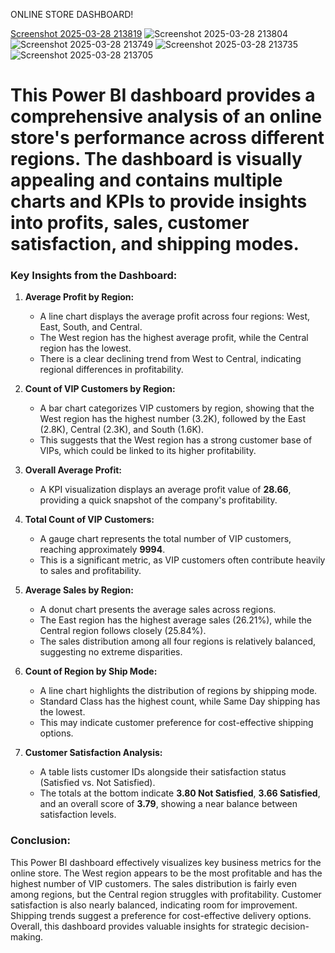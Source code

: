 ONLINE STORE DASHBOARD!

[Screenshot 2025-03-28 213819](https://github.com/user-attachments/assets/d94d586c-b5d1-4719-8c4c-f340c8c8aeba)
![Screenshot 2025-03-28 213804](https://github.com/user-attachments/assets/0f953fc0-76f3-4260-9bc1-0d2d71839f7d)
![Screenshot 2025-03-28 213749](https://github.com/user-attachments/assets/a403c1cf-8248-4626-a9f4-d4d37ac17479)
![Screenshot 2025-03-28 213735](https://github.com/user-attachments/assets/640c3141-455d-434a-9f75-31b2900ba996)
![Screenshot 2025-03-28 213705](https://github.com/user-attachments/assets/e87fd6c8-6580-40c1-90f6-80e442d9ed41)


# This Power BI dashboard provides a comprehensive analysis of an online store's performance across different regions. The dashboard is visually appealing and contains multiple charts and KPIs to provide insights into profits, sales, customer satisfaction, and shipping modes.

### **Key Insights from the Dashboard:**
1. **Average Profit by Region:**  
   - A line chart displays the average profit across four regions: West, East, South, and Central.  
   - The West region has the highest average profit, while the Central region has the lowest.  
   - There is a clear declining trend from West to Central, indicating regional differences in profitability.

2. **Count of VIP Customers by Region:**  
   - A bar chart categorizes VIP customers by region, showing that the West region has the highest number (3.2K), followed by the East (2.8K), Central (2.3K), and South (1.6K).  
   - This suggests that the West region has a strong customer base of VIPs, which could be linked to its higher profitability.

3. **Overall Average Profit:**  
   - A KPI visualization displays an average profit value of **28.66**, providing a quick snapshot of the company's profitability.

4. **Total Count of VIP Customers:**  
   - A gauge chart represents the total number of VIP customers, reaching approximately **9994**.  
   - This is a significant metric, as VIP customers often contribute heavily to sales and profitability.

5. **Average Sales by Region:**  
   - A donut chart presents the average sales across regions.  
   - The East region has the highest average sales (26.21%), while the Central region follows closely (25.84%).  
   - The sales distribution among all four regions is relatively balanced, suggesting no extreme disparities.

6. **Count of Region by Ship Mode:**  
   - A line chart highlights the distribution of regions by shipping mode.  
   - Standard Class has the highest count, while Same Day shipping has the lowest.  
   - This may indicate customer preference for cost-effective shipping options.

7. **Customer Satisfaction Analysis:**  
   - A table lists customer IDs alongside their satisfaction status (Satisfied vs. Not Satisfied).  
   - The totals at the bottom indicate **3.80 Not Satisfied**, **3.66 Satisfied**, and an overall score of **3.79**, showing a near balance between satisfaction levels.

### **Conclusion:**
This Power BI dashboard effectively visualizes key business metrics for the online store. The West region appears to be the most profitable and has the highest number of VIP customers. The sales distribution is fairly even among regions, but the Central region struggles with profitability. Customer satisfaction is also nearly balanced, indicating room for improvement. Shipping trends suggest a preference for cost-effective delivery options. Overall, this dashboard provides valuable insights for strategic decision-making.
